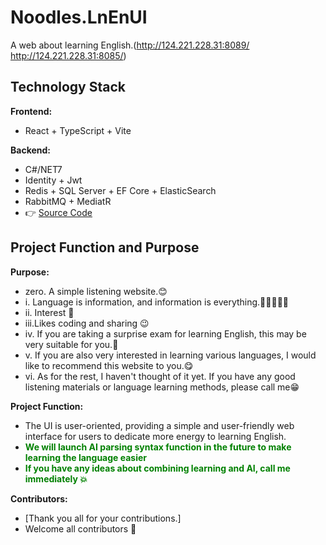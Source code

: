 # Noodles.LnEnUI
A web about learning English.(http://124.221.228.31:8089/  http://124.221.228.31:8085/)

## Technology Stack

**Frontend:**
  - React + TypeScript + Vite

**Backend:**

- C#/NET7
- Identity + Jwt
- Redis + SQL Server + EF Core + ElasticSearch
- RabbitMQ + MediatR
- 👉 [Source Code](https://github.com/SYYYanyangyu/Noodles.LnEn)

## Project Function and Purpose

**Purpose:**
  - zero.  A simple listening website.😊
  - i.  Language is information, and information is everything.👋👋🏻👋🏿
  - ii. Interest 🤣
  - iii.Likes coding and sharing 😉
  - iv. If you are taking a surprise exam for learning English, this may be very suitable for you.🤤
  - v.  If you are also very interested in learning various languages, I would like to recommend this website to you.😋
  - vi. As for the rest, I haven't thought of it yet. If you have any good listening materials or language learning methods, please call me😁 

**Project Function:**

  - The UI is user-oriented, providing a simple and user-friendly web interface for users to dedicate more energy to learning English.
  - <font color=#008000>**We will launch AI parsing syntax function in the future to make learning the language easier**</font>
  - <font color=#008000>**If you have any ideas about combining learning and AI, call me immediately 💥**</font>

**Contributors:**
  - [Thank you all for your contributions.]
  - Welcome all contributors 🥳
